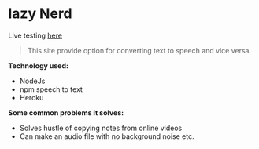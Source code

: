 # lazy Nerd

Live testing <a href="https://bit.ly/2ANgMix" target="_blank">here</a>
  
> This site provide option for converting text to speech and vice versa.

**Technology used:**
- NodeJs
- npm speech to text
- Heroku

**Some common problems it solves:**
- Solves hustle of copying notes from online videos
- Can make an audio file with no background noise etc.
